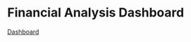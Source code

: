 # Financial Analysis Dashboard
[Dashboard]([url/to/image](https://github.com/iamsubhom/Financial_Analysis_Dashboard_/blob/main/dashboard.gif)https://github.com/iamsubhom/Financial_Analysis_Dashboard_/blob/main/dashboard.gif)
